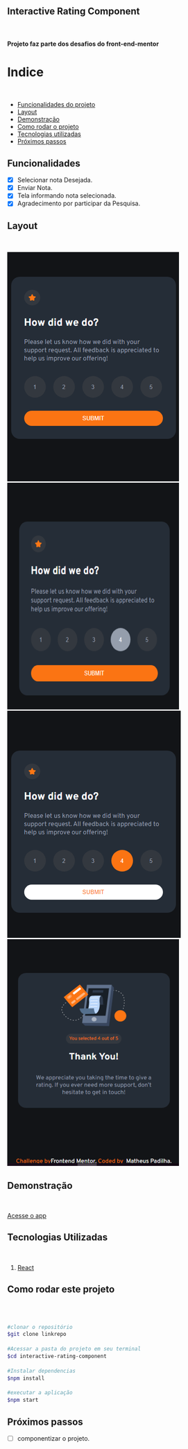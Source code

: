 ## Interactive Rating Component
<br/>

#### Projeto faz parte dos desafios do front-end-mentor


# Indice
<br/>

- <a href="#funcionalidades">Funcionalidades do projeto</a>
- <a href="#layout">Layout</a>
- <a href="#demonstração">Demonstração</a>
- <a href="#rodar">Como rodar o projeto</a>
- <a href="#tecnologias">Tecnologias utilizadas</a>
- <a href="#passos">Próximos passos</a>


## Funcionalidades

- [x] Selecionar nota Desejada.
- [x] Enviar Nota.
- [x] Tela informando nota selecionada.
- [x] Agradecimento por participar da Pesquisa.

## Layout
<br/>

![initial app](./public/appscore.png)
![hover no rating](./public/appscorehover.png)
![focus no rating](./public/appscorefocus.png)
![finish app](./public/appfinish.png)

## Demonstração
<br/>

[Acesse o app](https://interactive-ratingg-component.netlify.app/)

## Tecnologias Utilizadas
<br/>

1. [React](https://react.dev/)
## Como rodar este projeto
<br/>

```bash

#clonar o repositório
$git clone linkrepo

#Acessar a pasta do projeto em seu terminal
$cd interactive-rating-component

#Instalar dependencias
$npm install

#executar a aplicação
$npm start

```

## Próximos passos

- [ ] componentizar o projeto.